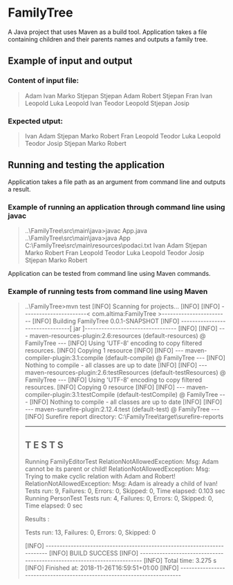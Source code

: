 # FamilyTree
A Java project that uses Maven as a build tool. 
Application takes a file containing children and their parents names and outputs a family tree.

## Example of input and output
### Content of input file:
> Adam Ivan
> Marko Stjepan
> Stjepan Adam
> Robert Stjepan
> Fran Ivan
> Leopold Luka
> Leopold Ivan
> Teodor Leopold
> Stjepan Josip

### Expected utput:
> Ivan
>     Adam
>         Stjepan
>             Marko
>             Robert
>     Fran
>     Leopold
>         Teodor
> Luka
>     Leopold
>         Teodor
> Josip
>     Stjepan
>         Marko
>         Robert

## Running and testing the application
Application takes a file path as an argument from command line and outputs a result.

### Example of running an application through command line using javac
> ..\FamilyTree\src\main\java>javac App.java
> ..\FamilyTree\src\main\java>java App C:\FamilyTree\src\main\resources\podaci.txt
> Ivan
>     Adam
>         Stjepan
>             Marko
>             Robert
>     Fran
>     Leopold
>         Teodor
> Luka
>     Leopold
>         Teodor
> Josip
>     Stjepan
>         Marko
>         Robert

Application can be tested from command line using Maven commands.

### Example of running tests from command line using Maven
> ..\FamilyTree>mvn test
> [INFO] Scanning for projects...
> [INFO]
> [INFO] -----------------------< com.altima:FamilyTree >------------------------
> [INFO] Building FamilyTree 0.0.1-SNAPSHOT
> [INFO] --------------------------------[ jar ]---------------------------------
> [INFO]
> [INFO] --- maven-resources-plugin:2.6:resources (default-resources) @ FamilyTree ---
> [INFO] Using 'UTF-8' encoding to copy filtered resources.
> [INFO] Copying 1 resource
> [INFO]
> [INFO] --- maven-compiler-plugin:3.1:compile (default-compile) @ FamilyTree ---
> [INFO] Nothing to compile - all classes are up to date
> [INFO]
> [INFO] --- maven-resources-plugin:2.6:testResources (default-testResources) @ FamilyTree ---
> [INFO] Using 'UTF-8' encoding to copy filtered resources.
> [INFO] Copying 0 resource
> [INFO]
> [INFO] --- maven-compiler-plugin:3.1:testCompile (default-testCompile) @ FamilyTree ---
> [INFO] Nothing to compile - all classes are up to date
> [INFO]
> [INFO] --- maven-surefire-plugin:2.12.4:test (default-test) @ FamilyTree ---
> [INFO] Surefire report directory: C:\FamilyTree\target\surefire-reports
> 
> -------------------------------------------------------
>  T E S T S
> -------------------------------------------------------
> Running FamilyEditorTest
> RelationNotAllowedException: Msg: Adam cannot be its parent or child!
> RelationNotAllowedException: Msg: Trying to make cyclic relation with Adam and Robert!
> RelationNotAllowedException: Msg: Adam is already a child of Ivan!
> Tests run: 9, Failures: 0, Errors: 0, Skipped: 0, Time elapsed: 0.103 sec
> Running PersonTest
> Tests run: 4, Failures: 0, Errors: 0, Skipped: 0, Time elapsed: 0 sec
> 
> Results :
> 
> Tests run: 13, Failures: 0, Errors: 0, Skipped: 0
> 
> [INFO] ------------------------------------------------------------------------
> [INFO] BUILD SUCCESS
> [INFO] ------------------------------------------------------------------------
> [INFO] Total time:  3.275 s
> [INFO] Finished at: 2018-11-26T16:59:51+01:00
> [INFO] ------------------------------------------------------------------------
